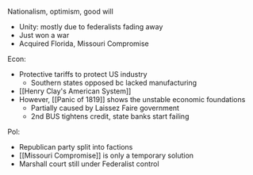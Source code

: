 
Nationalism, optimism, good will
- Unity: mostly due to federalists fading away
- Just won a war
- Acquired Florida, Missouri Compromise

Econ:
- Protective tariffs to protect US industry
	- Southern states opposed bc lacked manufacturing
- [[Henry Clay's American System]]
- However, [[Panic of 1819]] shows the unstable economic foundations 
	- Partially caused by Laissez Faire government
	- 2nd BUS tightens credit, state banks start failing

Pol:
- Republican party split into factions
- [[Missouri Compromise]] is only a temporary solution
- Marshall court still under Federalist control


